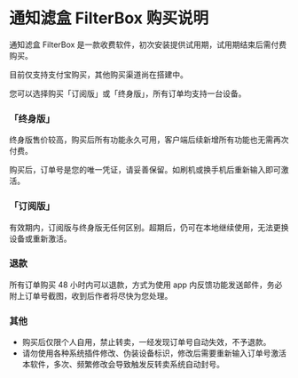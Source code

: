 
# 通知滤盒 FilterBox 购买说明

通知滤盒 FilterBox 是一款收费软件，初次安装提供试用期，试用期结束后需付费购买。

目前仅支持支付宝购买，其他购买渠道尚在搭建中。

您可以选择购买「订阅版」或「终身版」，所有订单均支持一台设备。

### 「终身版」

终身版售价较高，购买后所有功能永久可用，客户端后续新增所有功能也无需再次付费。

购买后，订单号是您的唯一凭证，请妥善保留。如刷机或换手机后重新输入即可激活。

### 「订阅版」

有效期内，订阅版与终身版无任何区别。超期后，仍可在本地继续使用，无法更换设备或重新激活。

### 退款

所有订单购买 48 小时内可以退款，方式为使用 app 内反馈功能发送邮件，务必附上订单号截图，收到后作者将尽快为您处理。

### 其他

- 购买后仅限个人自用，禁止转卖，一经发现订单号自动失效，不予退款。
- 请勿使用各种系统插件修改、伪装设备标识，修改后需要重新输入订单号激活本软件，多次、频繁修改会导致触发反转卖系统自动封号。


